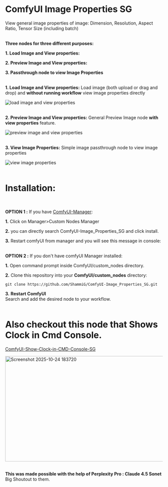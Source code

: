 # ComfyUI Image Properties SG
View general image properties of image: Dimension, Resolution, Aspect Ratio, Tensor Size (including batch)    
<br>

**Three nodes for three different purposes:**                 
            
**1. Load Image and View properties:**            
                 
**2. Preview Image and View properties:**              
               
**3. Passthrough node to view Image Properties**          
<br>

**1. Load Image and View properties:** Load image (both upload or drag and drop) and **without running workflow** view image properties directly 
<br>

![load image and view properties](https://github.com/user-attachments/assets/d15639b2-4082-48b5-8998-0d92a80f43e1)
<br>
<br>

**2. Preview Image and View properties:** General Preview Image node **with view properties** feature.
<br>

![preview image and view properties](https://github.com/user-attachments/assets/6b790f7e-5479-41b9-bd83-a1dba18c8b50)
<br>
<br>

**3. View Image Properties:** Simple image passthrough node to view image properties
<br>

![view image properties](https://github.com/user-attachments/assets/ff92c784-36f2-44fe-a6a1-b13ebce841db)
<br>
<br>

# Installation:   
<br>

**OPTION 1 :** If you have [ComfyUI-Manager](https://github.com/Comfy-Org/ComfyUI-Manager):       
        
**1.** Click on Manager>Custom Nodes Manager           
            
**2.** you can directly search ComfyUI-Image_Properties_SG and click install.           
              
**3.** Restart comfyUI from manager and you will see this message in console:     
<br> 

**OPTION 2 :** If you don't have comfyUI Manager installed:           
          
**1.** Open command prompt inside ComfyUI/custom_nodes directory.              
       
**2.** Clone this repository into your **ComfyUI/custom_nodes** directory:    
       
    git clone https://github.com/ShammiG/ComfyUI-Image_Properties_SG.git  
      
**3.** **Restart ComfyUI**             
  Search and add the desired node to your workflow.
<br>
<br>

# Also checkout this node that Shows Clock in Cmd Console.
[ComfyUI-Show-Clock-in-CMD-Console-SG](https://github.com/ShammiG/ComfyUI-Show-Clock-in-CMD-Console-SG)
<br>

<img width="966" height="337" alt="Screenshot 2025-10-24 183720" src="https://github.com/user-attachments/assets/3741d65e-b2d6-46b0-b838-a1d71f21a8f4" />
<br>
<br>


**This was made possible with the help of Perplexity Pro : Claude 4.5 Sonet**      
   Big Shoutout to them.




